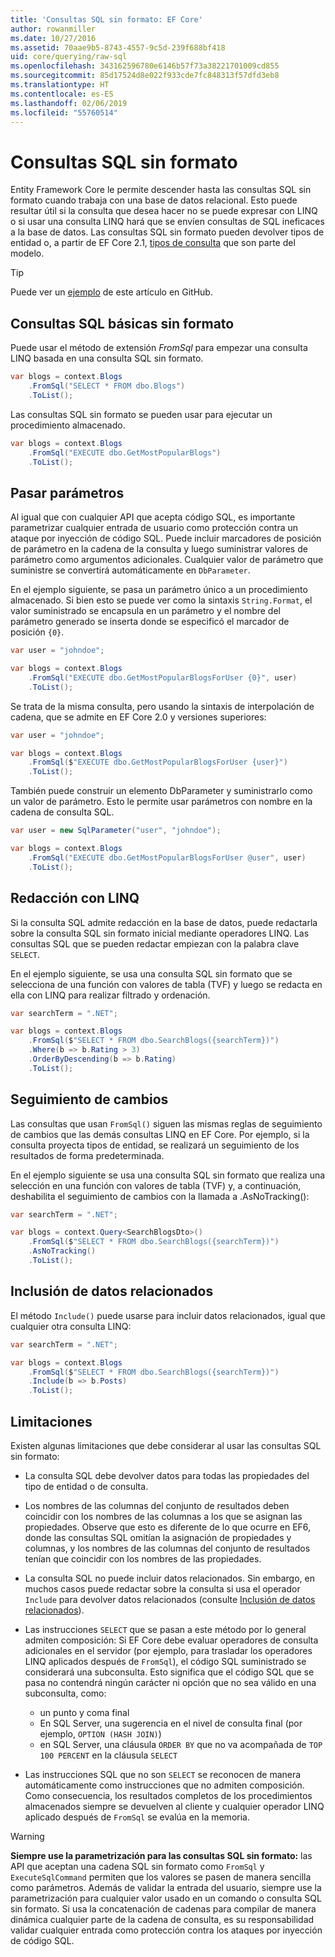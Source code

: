 ```yaml
---
title: 'Consultas SQL sin formato: EF Core'
author: rowanmiller
ms.date: 10/27/2016
ms.assetid: 70aae9b5-8743-4557-9c5d-239f688bf418
uid: core/querying/raw-sql
ms.openlocfilehash: 343162596780e6146b57f73a38221701009cd855
ms.sourcegitcommit: 85d17524d8e022f933cde7fc848313f57dfd3eb8
ms.translationtype: HT
ms.contentlocale: es-ES
ms.lasthandoff: 02/06/2019
ms.locfileid: "55760514"
---
```

# <a name="raw-sql-queries"></a>Consultas SQL sin formato

Entity Framework Core le permite descender hasta las consultas SQL sin formato cuando trabaja con una base de datos relacional. Esto puede resultar útil si la consulta que desea hacer no se puede expresar con LINQ o si usar una consulta LINQ hará que se envíen consultas de SQL ineficaces a la base de datos. Las consultas SQL sin formato pueden devolver tipos de entidad o, a partir de EF Core 2.1, [tipos de consulta](xref:core/modeling/query-types) que son parte del modelo.

> [!TIP]  
> Puede ver un [ejemplo](https://github.com/aspnet/EntityFramework.Docs/tree/master/samples/core/Querying) de este artículo en GitHub.

## <a name="basic-raw-sql-queries"></a>Consultas SQL básicas sin formato

Puede usar el método de extensión *FromSql* para empezar una consulta LINQ basada en una consulta SQL sin formato.

<!-- [!code-csharp[Main](samples/core/Querying/Querying/RawSQL/Sample.cs)] -->
``` csharp
var blogs = context.Blogs
    .FromSql("SELECT * FROM dbo.Blogs")
    .ToList();
```

Las consultas SQL sin formato se pueden usar para ejecutar un procedimiento almacenado.

<!-- [!code-csharp[Main](samples/core/Querying/Querying/RawSQL/Sample.cs)] -->
``` csharp
var blogs = context.Blogs
    .FromSql("EXECUTE dbo.GetMostPopularBlogs")
    .ToList();
```

## <a name="passing-parameters"></a>Pasar parámetros

Al igual que con cualquier API que acepta código SQL, es importante parametrizar cualquier entrada de usuario como protección contra un ataque por inyección de código SQL. Puede incluir marcadores de posición de parámetro en la cadena de la consulta y luego suministrar valores de parámetro como argumentos adicionales. Cualquier valor de parámetro que suministre se convertirá automáticamente en `DbParameter`.

En el ejemplo siguiente, se pasa un parámetro único a un procedimiento almacenado. Si bien esto se puede ver como la sintaxis `String.Format`, el valor suministrado se encapsula en un parámetro y el nombre del parámetro generado se inserta donde se especificó el marcador de posición `{0}`.

<!-- [!code-csharp[Main](samples/core/Querying/Querying/RawSQL/Sample.cs)] -->
``` csharp
var user = "johndoe";

var blogs = context.Blogs
    .FromSql("EXECUTE dbo.GetMostPopularBlogsForUser {0}", user)
    .ToList();
```

Se trata de la misma consulta, pero usando la sintaxis de interpolación de cadena, que se admite en EF Core 2.0 y versiones superiores:

<!-- [!code-csharp[Main](samples/core/Querying/Querying/RawSQL/Sample.cs)] -->
``` csharp
var user = "johndoe";

var blogs = context.Blogs
    .FromSql($"EXECUTE dbo.GetMostPopularBlogsForUser {user}")
    .ToList();
```

También puede construir un elemento DbParameter y suministrarlo como un valor de parámetro. Esto le permite usar parámetros con nombre en la cadena de consulta SQL.

<!-- [!code-csharp[Main](samples/core/Querying/Querying/RawSQL/Sample.cs)] -->
``` csharp
var user = new SqlParameter("user", "johndoe");

var blogs = context.Blogs
    .FromSql("EXECUTE dbo.GetMostPopularBlogsForUser @user", user)
    .ToList();
```

## <a name="composing-with-linq"></a>Redacción con LINQ

Si la consulta SQL admite redacción en la base de datos, puede redactarla sobre la consulta SQL sin formato inicial mediante operadores LINQ. Las consultas SQL que se pueden redactar empiezan con la palabra clave `SELECT`.

En el ejemplo siguiente, se usa una consulta SQL sin formato que se selecciona de una función con valores de tabla (TVF) y luego se redacta en ella con LINQ para realizar filtrado y ordenación.

<!-- [!code-csharp[Main](samples/core/Querying/Querying/RawSQL/Sample.cs)] -->
``` csharp
var searchTerm = ".NET";

var blogs = context.Blogs
    .FromSql($"SELECT * FROM dbo.SearchBlogs({searchTerm})")
    .Where(b => b.Rating > 3)
    .OrderByDescending(b => b.Rating)
    .ToList();
```

## <a name="change-tracking"></a>Seguimiento de cambios

Las consultas que usan `FromSql()` siguen las mismas reglas de seguimiento de cambios que las demás consultas LINQ en EF Core. Por ejemplo, si la consulta proyecta tipos de entidad, se realizará un seguimiento de los resultados de forma predeterminada.  

En el ejemplo siguiente se usa una consulta SQL sin formato que realiza una selección en una función con valores de tabla (TVF) y, a continuación, deshabilita el seguimiento de cambios con la llamada a .AsNoTracking():

<!-- [!code-csharp[Main](samples/core/Querying/Querying/RawSQL/Sample.cs)] -->
``` csharp
var searchTerm = ".NET";

var blogs = context.Query<SearchBlogsDto>()
    .FromSql($"SELECT * FROM dbo.SearchBlogs({searchTerm})")
    .AsNoTracking()
    .ToList();
```

## <a name="including-related-data"></a>Inclusión de datos relacionados

El método `Include()` puede usarse para incluir datos relacionados, igual que cualquier otra consulta LINQ:

<!-- [!code-csharp[Main](samples/core/Querying/Querying/RawSQL/Sample.cs)] -->
``` csharp
var searchTerm = ".NET";

var blogs = context.Blogs
    .FromSql($"SELECT * FROM dbo.SearchBlogs({searchTerm})")
    .Include(b => b.Posts)
    .ToList();
```

## <a name="limitations"></a>Limitaciones

Existen algunas limitaciones que debe considerar al usar las consultas SQL sin formato:

* La consulta SQL debe devolver datos para todas las propiedades del tipo de entidad o de consulta.

* Los nombres de las columnas del conjunto de resultados deben coincidir con los nombres de las columnas a los que se asignan las propiedades. Observe que esto es diferente de lo que ocurre en EF6, donde las consultas SQL omitían la asignación de propiedades y columnas, y los nombres de las columnas del conjunto de resultados tenían que coincidir con los nombres de las propiedades.

* La consulta SQL no puede incluir datos relacionados. Sin embargo, en muchos casos puede redactar sobre la consulta si usa el operador `Include` para devolver datos relacionados (consulte [Inclusión de datos relacionados](#including-related-data)).

* Las instrucciones `SELECT` que se pasan a este método por lo general admiten composición: Si EF Core debe evaluar operadores de consulta adicionales en el servidor (por ejemplo, para trasladar los operadores LINQ aplicados después de `FromSql`), el código SQL suministrado se considerará una subconsulta. Esto significa que el código SQL que se pasa no contendrá ningún carácter ni opción que no sea válido en una subconsulta, como:
  * un punto y coma final
  * En SQL Server, una sugerencia en el nivel de consulta final (por ejemplo, `OPTION (HASH JOIN)`)
  * en SQL Server, una cláusula `ORDER BY` que no va acompañada de `TOP 100 PERCENT` en la cláusula `SELECT`

* Las instrucciones SQL que no son `SELECT` se reconocen de manera automáticamente como instrucciones que no admiten composición. Como consecuencia, los resultados completos de los procedimientos almacenados siempre se devuelven al cliente y cualquier operador LINQ aplicado después de `FromSql` se evalúa en la memoria.

> [!WARNING]  
> **Siempre use la parametrización para las consultas SQL sin formato:** las API que aceptan una cadena SQL sin formato como `FromSql` y `ExecuteSqlCommand` permiten que los valores se pasen de manera sencilla como parámetros. Además de validar la entrada del usuario, siempre use la parametrización para cualquier valor usado en un comando o consulta SQL sin formato. Si usa la concatenación de cadenas para compilar de manera dinámica cualquier parte de la cadena de consulta, es su responsabilidad validar cualquier entrada como protección contra los ataques por inyección de código SQL.
